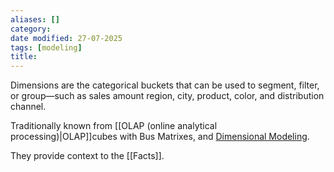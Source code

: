 ```yaml
---
aliases: []
category:
date modified: 27-07-2025
tags: [modeling]
title: 
---
```

Dimensions are the categorical buckets that can be used to segment, filter, or group—such as sales amount region, city, product, color, and distribution channel. 

Traditionally known from [[OLAP (online analytical processing)|OLAP]]cubes with Bus Matrixes, and [Dimensional Modeling](Dimensional%20Modelling.md). 

They provide context to the [[Facts]].